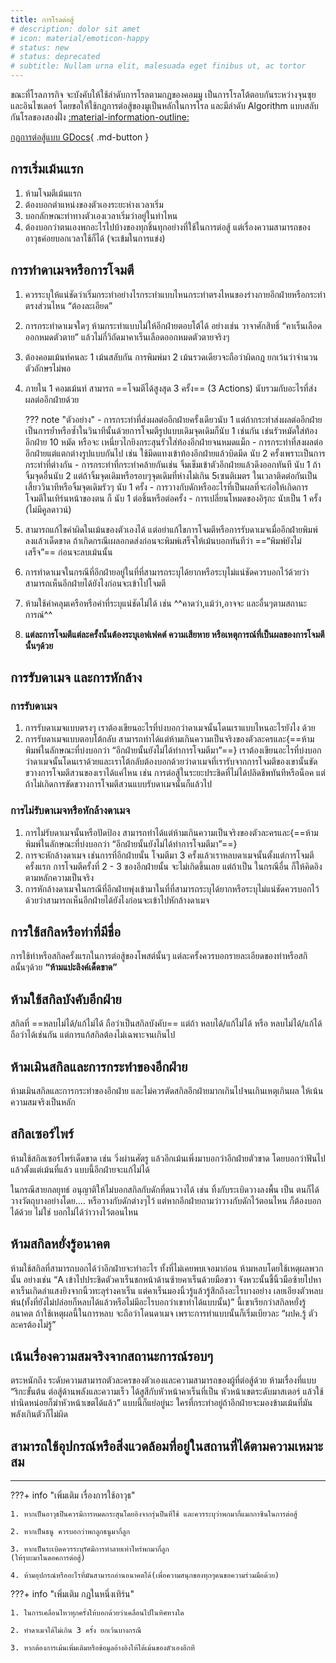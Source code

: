 ```yaml
---
title: การโรลต่อสู้
# description: dolor sit amet
# icon: material/emoticon-happy
# status: new
# status: deprecated
# subtitle: Nullam urna elit, malesuada eget finibus ut, ac tortor
---
```


ขณะที่โรลภารกิจ จะบังคับให้ใช้ลำดับการโรลตามกฏของคอมมู เป็นการโรลโต้ตอบกันระหว่างจุนซุยและอินไซเดอร์ โดยขอให้ใช้กฎการต่อสู้ของมูเป็นหลักในการโรล และมีลำดับ Algorithm แบบสลับกันโรลของสองฝั่ง [:material-information-outline:](https://docs.google.com/document/d/1OvUeIRmLUYR4NpVyk6_nEJq7aRRCkXdm5Dy0o3OWojU/edit?usp=sharing "ระบบภารกิจ: รูปแบบการโรลในภารกิจ")

[กฏการต่อสู้แบบ GDocs](https://docs.google.com/document/d/1C1gPmXDfKTb23i8GXBq_JsS-VAhhRGScdFzpRO6YBy0/edit){ .md-button }


## การเริ่มเม้นแรก
1. ห้ามโจมตีเม้นแรก
1. ต้องบอกตำแหน่งของตัวเองระยะห่างเวลาเริ่ม
1. บอกลักษณะท่าทางตัวเองเวลาเริ่มว่าอยู่ในท่าไหน
1. ต้องบอกว่าตนเองพกอะไรไปบ้างของทุกชิ้นทุกอย่างที่ใช้ในการต่อสู้ แต่เรื่องความสามารถของอาวุธค่อยบอกเวลาใช้ก็ได้ (จะเข้มในการแข่ง)

## การทำดาเมจหรือการโจมตี
1. ควรระบุให้แน่ชัดว่าเริ่มกระทำอย่างไรกระทำแบบไหนกระทำตรงไหนของร่างกายอีกฝ่ายหรือกระทำตรงส่วนไหน “ต้องละเอียด”
1. การกระทำดาเมจใดๆ ห้ามกระทำแบบไม่ให้อีกฝ่ายตอบโต้ได้ อย่างเช่น วาจาศักสิทธิ์ 
“คาเร็นเลือดออกหมดตัวตาย” แล้วไม่กี่วิถัดมาคาเร็นเลือดออกหมดตัวตายจริงๆ
1. ต้องคอมเม้นท์คนละ 1 เม้นสลับกัน การพิมพ์มา 2 เม้นรวดเดียวจะถือว่าผิดกฎ ยกเว้นว่าจำนวนตัวอักษรไม่พอ
1. ภายใน 1 คอมเม้นท์ สามารถ ==โจมตีได้สูงสุด 3 ครั้ง== (3 Actions) นับรวมกับอะไรที่ส่งผลต่ออีกฝ่ายด้วย

    ??? note "ตัวอย่าง"
        - การกระทำที่ส่งผลต่ออีกฝ่ายครั้งเดียวนับ 1 แต่ถ้ากระทำส่งผลต่ออีกฝ่าย เป็นการย้ำหรือซ้ำในวินาทีนั้นด้วยการโจมตีรูปแบบเดิมจุดเดิมก็นับ 1 เช่นกัน เช่นรัวหมัดใส่ท้องอีกฝ่าย 10 หมัด หรือจะ เหนี่ยวไกยิงกระสุนรัวใส่ท้องอีกฝ่ายจนหมดแม็ก
        - การกระทำที่สงผลต่ออีกฝ่ายแต่แตกต่างรูปแบบกันไป เช่น ใช้มีดแทงเข้าท้องอีกฝ่ายแล้วบิดมีด นับ 2 ครั้งเพราะเป็นการกระทำที่ต่างกัน
        - การกระทำที่กระทำคล้ายกันเช่น จิ้มเข็มเข้าตัวอีกฝ่ายแล้วดึงออกทันที นับ 1 ถ้าจิ้มจุดอื่นนับ 2 แต่ถ้าจิ้มจุดเดิมหรือรอบๆจุดเดิมที่ห่างไม่เกิน 5เซนติเมตร ในเวลาติดต่อกันเป็นเสี้ยววินาทีหรือจิ้มจุดเดิมรัวๆ นับ 1 ครั้ง
        - การวางกับดักหรืออะไรที่เป็นผลที่จะก่อให้เกิดการโจมตีในเทิร์นหน้าของตน ก็ นับ 1 ต่อชิ้นหรือต่อครั้ง
        - การเปลี่ยนโหมดของอิรุกะ นับเป็น 1 ครั้ง (ไม่มีคูลดาวน์)

5. สามารถแก้ไขคำผิดในเม้นของตัวเองได้ แต่อย่าแก้ไขการโจมตีหรือการรับดาเมจเมื่ออีกฝ่ายพิมพ์ลงแล้วเด็ดขาด ถ้าเกิดกรณีเผลอกดส่งก่อนจะพิมพ์เสร็จให้เม้นบอกทันทีว่า ==“พิมพ์ยังไม่เสร็จ”== ก่อนจะลบเม้นนั้น
6.  การทำดาเมจในกรณีที่อีกฝ่ายอยู่ในที่ที่สามารถระบุได้ยากหรือระบุไม่แน่ชัดควรบอกไว้ด้วยว่าสามารถเห็นอีกฝ่ายได้ยังไงก่อนจะเข้าไปโจมตี
7. ห้ามใช้คำคลุมเครือหรือคำที่ระบุแน่ชัดไม่ได้ เช่น ^^คาดว่า,แม้ว่า,อาจจะ และอื่นๆตามสถานะการณ์^^
8. **แต่ละการโจมตีแต่ละครั้งนั้นต้องระบุเอฟเฟคต์ ความเสียหาย หรือเหตุการณ์ที่เป็นผลของการโจมตีนั้นๆด้วย**

## การรับดาเมจ และการหักล้าง

### การรับดาเมจ 
1. การรับดาเมจแบบตรงๆ เราต้องเขียนอะไรที่บ่งบอกว่าดาเมจนั้นโดนเราแบบไหนอะไรยังไง ด้วย
1. การรับดาเมจแบบตอบโต้กลับ สามารถทำได้แต่ห้ามเกินความเป็นจริงของตัวละครและ{==ห้ามพิมพ์ในลักษณะที่บ่งบอกว่า “อีกฝ่ายนั้นยังไม่ได้ทำการโจมตีมา”==} เราต้องเขียนอะไรที่บ่งบอกว่าดาเมจนั้นโดนเราด้วยและเราโต้กลับต้องบอกด้วยว่าดาเมจที่เรารับจากการโจมตีของเขานั้นขัดขวางการโจมตีสวนของเราได้แค่ไหน เช่น การต่อสู้ในระยะประชิดที่ไม่ได้ปลิดชีพทันทีหรือน็อค แต่ถ้าไม่เกิดการขัดขวางการโจมตีสวนแบบรับดาเมจนั้นก็แล้วไป 

### การไม่รับดาเมจหรือหักล้างดาเมจ 
1. การไม่รับดาเมจนั้นหรือปัดป้อง สามารถทำได้แต่ห้ามเกินความเป็นจริงของตัวละครและ{==ห้ามพิมพ์ในลักษณะที่บ่งบอกว่า “อีกฝ่ายนั้นยังไม่ได้ทำการโจมตีมา”==} 
1. การจะหักล้างดาเมจ เช่นการที่อีกฝ่ายนั้น โจมตีมา 3 ครั้งแล้วเราหลบดาเมจนั้นตั้งแต่การโจมตีครั้งแรก การโจมตีครั้งที่ 2 - 3 ของอีกฝ่ายนั้น จะไม่เกิดขึ้นเลย แต่ถ้าเป็น ในกรณีอื่น ก็ให้คิดอิงตามหลักความเป็นจริง
1. การหักล้างดาเมจในกรณีที่อีกฝ่ายพุ่งเข้ามาในที่ที่สามารถระบุได้ยากหรือระบุไม่แน่ชัดควรบอกไว้ด้วยว่าสามารถเห็นอีกฝ่ายได้ยังไงก่อนจะเข้าไปหักล้างดาเมจ

## การใช้สกิลหรือท่าที่มีชื่อ
การใช้ท่าหรือสกิลครั้งแรกในการต่อสู้ของโพสต์นั้นๆ แต่ละครั้งควรบอกรายละเอียดของท่าหรือสกิลนั้นๆด้วย **“ห้ามแปะลิงค์เด็ดขาด”**

## ห้ามใช้สกิลบังคับอีกฝ่าย
สกิลที่ ==หลบไม่ได้/แก้ไม่ได้ ถือว่าเป็นสกิลบังคับ== แต่ถ้า หลบได้/แก้ไม่ได้ หรือ หลบไม่ได้/แก้ได้ ถือว่าได้เช่นกัน แต่การแก้สกิลต้องไม่เฉพาะจนเกินไป

## ห้ามเมินสกิลและการกระทำของอีกฝ่าย
ห้ามเมินสกิลและการกระทำของอีกฝ่าย และไม่ควรตัดสกิลอีกฝ่ายมากเกินไปจนเกินเหตุเกินผล ให้เน้นความสมจริงเป็นหลัก

## สกิลเซอร์ไพร์
ห้ามใช้สกิลเซอร์ไพร์เด็ดขาด เช่น วิ่งผ่านศัตรู แล้วอีกเม้นเพิ่งมาบอกว่าอีกฝ่ายตัวขาด โดยบอกว่าฟันไปแล้วตั้งแต่เม้นที่แล้ว แบบนี้อีกฝ่ายจะแก้ไม่ได้ 

ในกรณีสายกลยุทธ์ อนุญาติให้ไม่บอกสกิลกับดักที่ตนวางได้ เช่น ทิ้งกับระเบิดวางลงพื้น เป็น ตนก็ได้วางวัตถุบางอย่างโดย…. หรือวางกับดักต่างๆไว้ แต่หากอีกฝ่ายถามว่าวางกับดักไว้ตอนไหน ก็ต้องบอกได้ด้วย ไม่ใช่ บอกไม่ได้ว่าวางไว้ตอนไหน

## ห้ามสกิลหยั่งรู้อนาคต
ห้ามใช้สกิลที่สามารถบอกได้ว่าอีกฝ่ายจะทำอะไร ทั้งที่ไม่เคยพบเจอมาก่อน ห้ามหลบโดยใช้เหตุผลพวกนั้น อย่างเช่น “A เข้าไปประชิดตัวคาเร็นชกหน้าด้านซ้ายคาเร็นด้วยมือขวา จังหวะนั้นชี้นิ้วมือซ้ายไปหาคาเร็นเกิดลำแสงยิงจากนิ้วทะลุร่างคาเร็น แต่คาเร็นมองนิ้วรู้แล้วรู้สึกถึงอะไรบางอย่าง เลยเอียงตัวหลบพ้น(ทั้งที่ยังไม่ปล่อยก็หลบได้แล้วหรือไม่มีอะไรบอกว่าเขาทำได้แบบนั้น)” นี้เขาเรียกว่าสกิลหยั่งรู้อนาคต ถ้าใช้เหตุผลนี้ในการหลบ จะถือว่าโดนดาเมจ เพราะการทำแบบนั้นก็เริ่มเบียวละ “ผปค.รู้ ตัวละครต้องไม่รู้”

## เน้นเรื่องความสมจริงจากสถานะการณ์รอบๆ
ตระหนักถึง ระดับความสามารถตัวละครของตัวเองและความสามารถของผู้ที่ต่อสู้ด้วย ห้ามเรื่องที่แบบ “ริกะขั้นต้น ต่อสู้ด้านพลังและความเร็ว ได้สูสีกับหัวหน้าคาเร็นที่เป็น หัวหน้าเขตระดับมาสเตอร์ แล้วใช้ท่านิดหน่อยก็ฆ่าหัวหน้าเขตได้แล้ว” แบบนี้ก็แย่อยู่นะ ใครที่กระทำอยู่ถ้าอีกฝ่ายจะมองข้ามเม้นที่มันพลังเกินตัวก็ไม่ผิด

## สามารถใช้อุปกรณ์หรือสิ่งแวดล้อมที่อยู่ในสถานที่ได้ตามความเหมาะสม

---

???+ info "เพิ่มเติม เรื่องการใช้อาวุธ"

    1. หากเป็นอาวุธปืนควรมีการหมดกระสุนโดยอิงจากรุ่นปืนที่ใช้ และควรระบุว่าพกมากี่แมกกาซีนในการต่อสู้

    2. หากเป็นธนู ควรบอกว่าพกลูกธนูมากี่ลูก

    3. หากเป็นระเบิดควรระบุรัศมีการทำลายเท่าไหร่พกมากี่ลูก
    (ให้รุบะมาในดอคการต่อสู้)

    4. ห้ามอุปกรณ์หรืออะไรที่มันสามารถอ่านอนาคตได้(เพื่อความสนุกของทุกๆคนขอความร่วมมือด้วย)


???+ info "เพิ่มเติม กฎในหนึ่งเทิร์น"

    1. ในการเคลื่อนไหวทุกครั้งให้บอกด้วยว่าเคลื่อนไปในทิศทางใด

    2. ทำดาเมจได้ไม่เกิน 3 ครั้ง ยกเว้นบางกรณี

    3. หากต้องการเม้นเพิ่มเติมหรือข้อมูลอ้างอิงให้ใต้เม้นของตัวเองอีกที